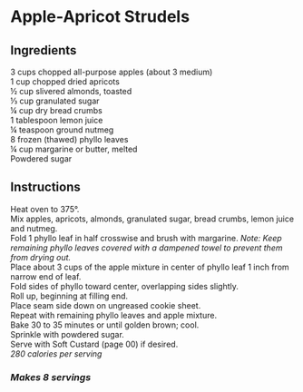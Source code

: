 # Apple-Apricot Strudels

## Ingredients
3 cups chopped all-purpose apples (about 3 medium)  
1 cup chopped dried apricots  
&frac12; cup slivered almonds, toasted  
&frac13; cup granulated sugar  
&frac14; cup dry bread crumbs  
1 tablespoon lemon juice  
&frac14; teaspoon ground nutmeg  
8 frozen (thawed) phyllo leaves  
&frac14; cup margarine or butter, melted  
Powdered sugar  

## Instructions
Heat oven to 375&deg;.  
Mix apples, apricots, almonds, granulated sugar, bread crumbs, lemon juice and nutmeg.  
Fold 1 phyllo leaf in half crosswise and brush with margarine. *Note: Keep remaining phyllo leaves covered with a dampened towel to prevent them from drying out.*  
Place about 3 cups of the apple mixture in center of phyllo leaf 1 inch from narrow end of leaf.  
Fold sides of phyllo toward center, overlapping sides slightly.  
Roll up, beginning at filling end.  
Place seam side down on ungreased cookie sheet.  
Repeat with remaining phyllo leaves and apple mixture.  
Bake 30 to 35 minutes or until golden brown; cool.  
Sprinkle with powdered sugar.  
Serve with Soft Custard (page 00) if desired.   
*280 calories per serving*  

### *Makes 8 servings*